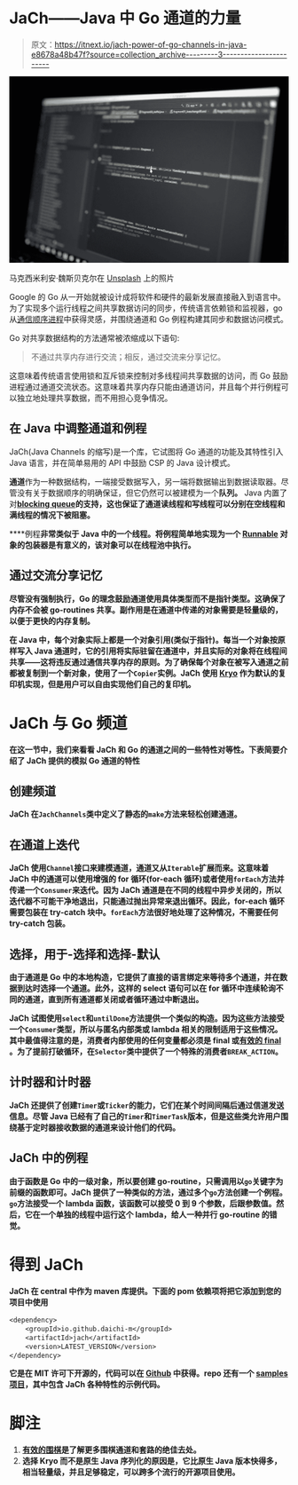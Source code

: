# JaCh——Java 中 Go 通道的力量

> 原文：<https://itnext.io/jach-power-of-go-channels-in-java-e8678a48b47f?source=collection_archive---------3----------------------->

![](img/8392133f80a3573015c224611eeab413.png)

马克西米利安·魏斯贝克尔在 [Unsplash](https://unsplash.com?utm_source=medium&utm_medium=referral) 上的照片

Google 的 Go 从一开始就被设计成将软件和硬件的最新发展直接融入到语言中。为了实现多个运行线程之间共享数据访问的同步，传统语言依赖锁和监视器，go 从[通信顺序进程](http://www.usingcsp.com/)中获得灵感，并围绕通道和 Go 例程构建其同步和数据访问模式。

Go 对共享数据结构的方法通常被浓缩成以下语句:

> 不通过共享内存进行交流；相反，通过交流来分享记忆。

这意味着传统语言使用锁和互斥锁来控制对多线程间共享数据的访问，而 Go 鼓励进程通过通道交流状态。这意味着共享内存只能由通道访问，并且每个并行例程可以独立地处理共享数据，而不用担心竞争情况。

## 在 Java 中调整通道和例程

JaCh(Java Channels 的缩写)是一个库，它试图将 Go 通道的功能及其特性引入 Java 语言，并在简单易用的 API 中鼓励 CSP 的 Java 设计模式。

**通道**作为一种数据结构，一端接受数据写入，另一端将数据输出到数据读取器。尽管没有关于数据顺序的明确保证，但它仍然可以被建模为一个**队列。** Java 内置了对[**blocking queue**](https://docs.oracle.com/javase/8/docs/api/java/util/concurrent/BlockingQueue.html)**的支持，这也保证了通道读线程和写线程可以分别在空线程和满线程的情况下被阻塞。**

****例程**非常类似于 Java 中的一个线程。将例程简单地实现为一个 [**Runnable**](https://docs.oracle.com/javase/8/docs/api/java/lang/Runnable.html) 对象的包装器是有意义的，该对象可以在线程池中执行。**

## **通过交流分享记忆**

**尽管没有强制执行，Go 的理念鼓励通道使用具体类型而不是指针类型。这确保了内存不会被 go-routines 共享。副作用是在通道中传递的对象需要是轻量级的，以便于更快的内存复制。**

**在 Java 中，每个对象实际上都是一个对象引用(类似于指针)。每当一个对象按原样写入 Java 通道时，它的引用将实际驻留在通道中，并且实际的对象将在线程间共享——这将违反通过通信共享内存的原则。为了确保每个对象在被写入通道之前都被复制到一个新对象，使用了一个`Copier`实例。JaCh 使用 [Kryo](https://github.com/EsotericSoftware/kryo) 作为默认的复印机实现，但是用户可以自由实现他们自己的复印机。**

# **JaCh 与 Go 频道**

**在这一节中，我们来看看 JaCh 和 Go 的通道之间的一些特性对等性。下表简要介绍了 JaCh 提供的模拟 Go 通道的特性**

## **创建频道**

**JaCh 在`JachChannels`类中定义了静态的`make`方法来轻松创建通道。**

## **在通道上迭代**

**JaCh 使用`Channel`接口来建模通道，通道又从`Iterable`扩展而来。这意味着 JaCh 中的通道可以使用增强的 for 循环(for-each 循环)或者使用`forEach`方法并传递一个`Consumer`来迭代。因为 JaCh 通道是在不同的线程中异步关闭的，所以迭代器不可能干净地退出，只能通过抛出异常来退出循环。因此，for-each 循环需要包装在 try-catch 块中。`forEach`方法很好地处理了这种情况，不需要任何 try-catch 包装。**

## **选择，用于-选择和选择-默认**

**由于通道是 Go 中的本地构造，它提供了直接的语言绑定来等待多个通道，并在数据到达时选择一个通道。此外，这样的 select 语句可以在 for 循环中连续轮询不同的通道，直到所有通道都关闭或者循环通过中断退出。**

**JaCh 试图使用`select`和`untilDone`方法提供一个类似的构造。因为这些方法接受一个`Consumer`类型，所以与匿名内部类或 lambda 相关的限制适用于这些情况。其中最值得注意的是，消费者内部使用的任何变量都必须是 final 或[有效的 final](https://www.baeldung.com/java-effectively-final) 。为了提前打破循环，在`Selector`类中提供了一个特殊的消费者`BREAK_ACTION`。**

## **计时器和计时器**

**JaCh 还提供了创建`Timer`或`Ticker`的能力，它们在某个时间间隔后通过信道发送信息。尽管 Java 已经有了自己的`Timer`和`TimerTask`版本，但是这些类允许用户围绕基于定时器接收数据的通道来设计他们的代码。**

## **JaCh 中的例程**

**由于函数是 Go 中的一级对象，所以要创建 go-routine，只需调用以`go`关键字为前缀的函数即可。JaCh 提供了一种类似的方法，通过多个`go`方法创建一个例程。`go`方法接受一个 lambda 函数，该函数可以接受 0 到 9 个参数，后跟参数值。然后，它在一个单独的线程中运行这个 lambda，给人一种并行 go-routine 的错觉。**

# **得到 JaCh**

**JaCh 在 central 中作为 maven 库提供。下面的 pom 依赖项将把它添加到您的项目中使用**

```
<dependency>
    <groupId>io.github.daichi-m</groupId>
    <artifactId>jach</artifactId>
    <version>LATEST_VERSION</version>
</dependency>
```

**它是在 MIT 许可下开源的，代码可以在 [Github](https://github.com/daichi-m/jach) 中获得。repo 还有一个 [samples 项目](https://github.com/daichi-m/jach/tree/develop/samples)，其中包含 JaCh 各种特性的示例代码。**

# **脚注**

1.  **[有效的围棋](https://golang.org/doc/effective_go#concurrency)是了解更多围棋通道和套路的绝佳去处。**
2.  **选择 Kryo 而不是原生 Java 序列化的原因是，它比原生 Java 版本快得多，相当轻量级，并且足够稳定，可以跨多个流行的开源项目使用。**